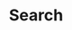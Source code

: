 ---
layout: search
title: Search
permalink: /search/
feature-img: "assets/img/pexels/search.png"
caption: "Photo by Skitterphoto on Pexels"
icon: "fa-search"
hide_title: true
---